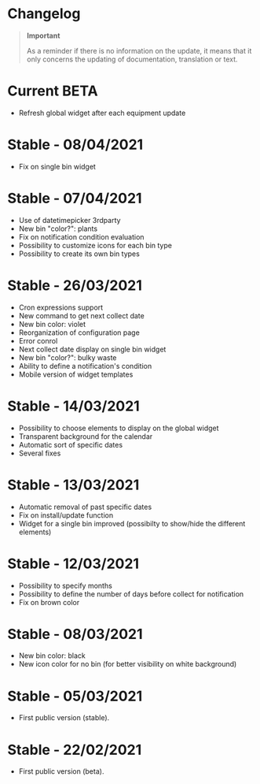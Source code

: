 # Changelog 

>**Important**
>
>As a reminder if there is no information on the update, it means that it only concerns the updating of documentation, translation or text.

# Current BETA
- Refresh global widget after each equipment update 

# Stable - 08/04/2021
- Fix on single bin widget

# Stable - 07/04/2021
- Use of datetimepicker 3rdparty 
- New bin "color?": plants
- Fix on notification condition evaluation
- Possibility to customize icons for each bin type
- Possibility to create its own bin types

# Stable - 26/03/2021
- Cron expressions support
- New command to get next collect date
- New bin color: violet
- Reorganization of configuration page
- Error conrol
- Next collect date display on single bin widget
- New bin "color?": bulky waste
- Ability to define a notification's condition
- Mobile version of widget templates

# Stable - 14/03/2021
- Possibility to choose elements to display on the global widget
- Transparent background for the calendar
- Automatic sort of specific dates
- Several fixes

# Stable - 13/03/2021
- Automatic removal of past specific dates
- Fix on install/update function
- Widget for a single bin improved (possibilty to show/hide the different elements)

# Stable - 12/03/2021
- Possibility to specify months
- Possibility to define the number of days before collect for notification
- Fix on brown color

# Stable - 08/03/2021
- New bin color: black
- New icon color for no bin (for better visibility on white background)

# Stable - 05/03/2021
- First public version (stable).

# Stable - 22/02/2021
- First public version (beta).
